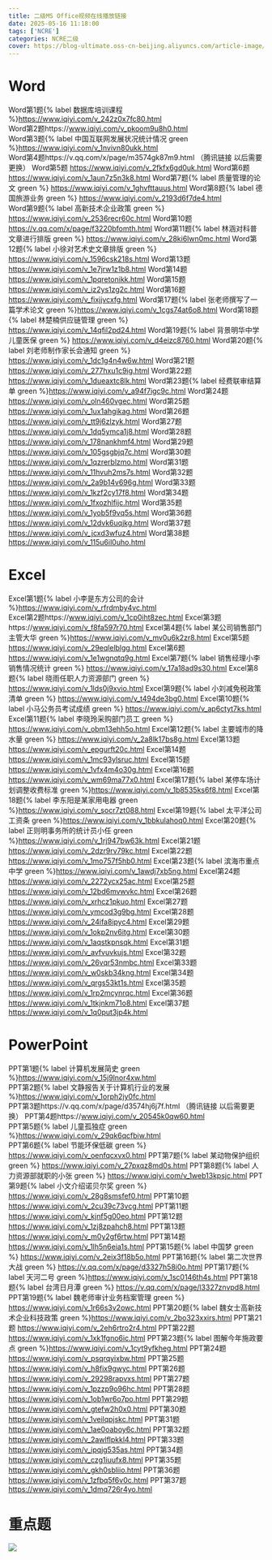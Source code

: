 ```yaml
---
title: 二级MS Office视频在线播放链接
date: 2025-05-16 11:18:00
tags: ['NCRE']
categories: NCRE二级
cover: https://blog-ultimate.oss-cn-beijing.aliyuncs.com/article-image/20250516174304345.png
---
```


# Word
Word第1题{% label  数据库培训课程 %}https://www.iqiyi.com/v_242z0x7fc80.html  
Word第2题https://www.iqiyi.com/v_pkoom9u8h0.html  
Word第3题{% label 中国互联网发展状况统计情况 green %}https://www.iqiyi.com/v_1nvivn80ukk.html  
Word第4题https://v.qq.com/x/page/m3574gk87m9.html （腾讯链接 以后需要更换） 
Word第5题 https://www.iqiyi.com/v_2fkfx6gd0uk.html 
Word第6题 https://www.iqiyi.com/v_1aun7z5n3k8.html 
Word第7题{% label 质量管理的论文 green %} https://www.iqiyi.com/v_1ghvfttauus.html 
Word第8题{% label 德国旅游业务 green %} https://www.iqiyi.com/v_2193d6f7de4.html  
Word第9题{% label 高新技术企业政策 green %} https://www.iqiyi.com/v_2536recr60c.html 
Word第10题 https://v.qq.com/x/page/f3220bfomth.html 
Word第11题{% label 林涵对科普文章进行排版 green %} https://www.iqiyi.com/v_28ki6lwn0mc.html 
Word第12题{% label 小徐对艺术史文章排版 green %} https://www.iqiyi.com/v_1596csk218s.html 
Word第13题 https://www.iqiyi.com/v_1e7jrw1z1b8.html 
Word第14题 https://www.iqiyi.com/v_1pqretonikk.html 
Word第15题 https://www.iqiyi.com/v_iz2ys1zg2c.html 
Word第16题 https://www.iqiyi.com/v_fixjjvcxfg.html 
Word第17题{% label 张老师撰写了一篇学术论文 green %}https://www.iqiyi.com/v_1cgs74at6o8.html 
Word第18题{% label 林楚楠供应链管理 green %} https://www.iqiyi.com/v_14qfil2pd24.html 
Word第19题{% label 背景明华中学儿童医保 green %} https://www.iqiyi.com/v_d4eizc8760.html 
Word第20题{% label 刘老师制作家长会通知 green %} https://www.iqiyi.com/v_1dc1g4n4w6w.html 
Word第21题 https://www.iqiyi.com/v_277hxu1c9ig.html 
Word第22题 https://www.iqiyi.com/v_1dueaxtc8lk.html 
Word第23题{% label 经费联审结算单 green %}https://www.iqiyi.com/v_a94f7igc9c.html 
Word第24题 https://www.iqiyi.com/v_oln460vgec.html 
Word第25题 https://www.iqiyi.com/v_1ux1ahgikag.html 
Word第26题 https://www.iqiyi.com/v_tt9j6zlzyk.html 
Word第27题 https://www.iqiyi.com/v_1dq5ymca1j8.html
Word第28题 https://www.iqiyi.com/v_178nankhmf4.html 
Word第29题 https://www.iqiyi.com/v_105gsgbjq7c.html 
Word第30题 https://www.iqiyi.com/v_1qzrerblzmo.html 
Word第31题 https://www.iqiyi.com/v_11hvuh2ms7s.html 
Word第32题 https://www.iqiyi.com/v_2a9b14v696g.html 
Word第33题 https://www.iqiyi.com/v_1kzf2cy17f8.html 
Word第34题 https://www.iqiyi.com/v_1fxozhlfijc.html 
Word第35题 https://www.iqiyi.com/v_1yob5f9vq5s.html 
Word第36题 https://www.iqiyi.com/v_12dvk6uqjkg.html 
Word第37题 https://www.iqiyi.com/v_jcxd3wfuz4.html 
Word第38题 https://www.iqiyi.com/v_115u6il0uho.html 

# Excel
Excel第1题{% label  小李是东方公司的会计 %}https://www.iqiyi.com/v_rfrdmby4vc.html  
Excel第2题https://www.iqiyi.com/v_1cp0iht8zec.html 
Excel第3题https://www.iqiyi.com/v_f8fa597r70.html 
Excel第4题{% label 某公司销售部门主管大华 green %}https://www.iqiyi.com/v_mv0u6k2zr8.html 
Excel第5题 https://www.iqiyi.com/v_29eqlelblgg.html 
Excel第6题 https://www.iqiyi.com/v_1e1wgnqtq9g.html 
Excel第7题{% label 销售经理小李销售情况统计 green %} https://www.iqiyi.com/v_17a18ad9s30.html 
Excel第8题{% label 晓雨任职人力资源部门 green %} https://www.iqiyi.com/v_1lds0j9xvio.html 
Excel第9题{% label 小刘减免税政策清单 green %} https://www.iqiyi.com/v_t494de3bg0.html 
Excel第10题{% label 小马公务员考试成绩 green %} https://www.iqiyi.com/v_ap6ctyt7ks.html 
Excel第11题{% label 李晓玲采购部门员工 green %} https://www.iqiyi.com/v_obm13ehh5o.html 
Excel第12题{% label 主要城市的降水量 green %} https://www.iqiyi.com/v_2a8lk17bs8g.html 
Excel第13题 https://www.iqiyi.com/v_epgurft20c.html 
Excel第14题 https://www.iqiyi.com/v_1mc93ylsruc.html 
Excel第15题 https://www.iqiyi.com/v_1vfx4m4o30g.html 
Excel第16题 https://www.iqiyi.com/v_wm69ma77x0.html 
Excel第17题{% label 某停车场计划调整收费标准 green %}https://www.iqiyi.com/v_1b8535ks6f8.html 
Excel第18题{% label 李东阳是某家用电器 green %}https://www.iqiyi.com/v_socr7zt088.html 
Excel第19题{% label 太平洋公司工资条 green %}https://www.iqiyi.com/v_1bbkulahoq0.html 
Excel第20题{% label 正则明事务所的统计员小任 green %}https://www.iqiyi.com/v_1rj947bw63k.html 
Excel第21题 https://www.iqiyi.com/v_2dzr9rv79kc.html 
Excel第22题 https://www.iqiyi.com/v_1mo757f5hb0.html 
Excel第23题{% label 滨海市重点中学 green %}https://www.iqiyi.com/v_1awdj7xb5ng.html 
Excel第24题 https://www.iqiyi.com/v_2272ycx25ac.html 
Excel第25题 https://www.iqiyi.com/v_12bd6mvwvkc.html 
Excel第26题 https://www.iqiyi.com/v_xrhcz1pkuo.html 
Excel第27题 https://www.iqiyi.com/v_ymcod3g9bg.html
Excel第28题 https://www.iqiyi.com/v_24ifa8ipyc4.html 
Excel第29题 https://www.iqiyi.com/v_1okp2nv6itg.html 
Excel第30题 https://www.iqiyi.com/v_1aqstkpnsqk.html 
Excel第31题 https://www.iqiyi.com/v_avfvuvkujs.html 
Excel第32题 https://www.iqiyi.com/v_26vqr53nmbc.html 
Excel第33题 https://www.iqiyi.com/v_w0skb34kng.html 
Excel第34题 https://www.iqiyi.com/v_qrgs53kt1s.html 
Excel第35题 https://www.iqiyi.com/v_1rp2mcynrqc.html
Excel第36题 https://www.iqiyi.com/v_1tkjnkm71o8.html 
Excel第37题 https://www.iqiyi.com/v_1q0put3jp4k.html

# PowerPoint

PPT第1题{% label 计算机发展简史 green %}https://www.iqiyi.com/v_15j9lnor4xw.html  
PPT第2题{% label  文静报告关于计算机行业的发展 %}https://www.iqiyi.com/v_1orph2jy0fc.html  
PPT第3题https://v.qq.com/x/page/d3574hj6j7f.html  （腾讯链接 以后需要更换）
PPT第4题https://www.iqiyi.com/v_20545k0qw60.html  
PPT第5题{% label 儿童孤独症 green %}https://www.iqiyi.com/v_29qk6qcfbiw.html  
PPT第6题{% label 节能环保低碳 green %} https://www.iqiyi.com/v_oenfqcxvx0.html 
PPT第7题{% label 某动物保护组织 green %} https://www.iqiyi.com/v_27pxqz8md0s.html 
PPT第8题{% label 人力资源部就职的小张 green %} https://www.iqiyi.com/v_1web13kpsjc.html 
PPT第9题{% label 小文介绍诺贝尔奖 green %} https://www.iqiyi.com/v_28g8smsfef0.html 
PPT第10题 https://www.iqiyi.com/v_2cu39c73vcg.html 
PPT第11题 https://www.iqiyi.com/v_kjnf5g00eo.html 
PPT第12题 https://www.iqiyi.com/v_1zj8zpahch8.html 
PPT第13题 https://www.iqiyi.com/v_m0y2gf6rtw.html 
PPT第14题 https://www.iqiyi.com/v_1lh5n6eia1s.html 
PPT第15题{% label 中国梦 green %} https://www.iqiyi.com/v_2eix3f18b5o.html 
PPT第16题{% label 第二次世界大战 green %} https://v.qq.com/x/page/d3327h58i0o.html
PPT第17题{% label 天河二号 green %}https://www.iqiyi.com/v_1sc0146th4s.html 
PPT第18题{% label 台湾日月潭 green %} https://v.qq.com/x/page/l3327znvpd8.html 
PPT第19题{% label 魏老师审计业务档案管理 green %} https://www.iqiyi.com/v_1r66s3v2owc.html 
PPT第20题{% label 魏女士高新技术企业科技政策 green %}https://www.iqiyi.com/v_2bo323xxirs.html 
PPT第21题 https://www.iqiyi.com/v_2eh6rtro2r4.html 
PPT第22题 https://www.iqiyi.com/v_1xk1fgno6ic.html 
PPT第23题{% label 图解今年施政要点 green %}https://www.iqiyi.com/v_1cyt9yfkheg.html 
PPT第24题 https://www.iqiyi.com/v_psqrqyixbw.html 
PPT第25题 https://www.iqiyi.com/v_h8fix9gwyc.html 
PPT第26题 https://www.iqiyi.com/v_29298rapvxs.html 
PPT第27题 https://www.iqiyi.com/v_1pzzp9o96hc.html 
PPT第28题 https://www.iqiyi.com/v_1ob1wr6o7po.html
PPT第29题 https://www.iqiyi.com/v_gtefw2h0x0.html 
PPT第30题 https://www.iqiyi.com/v_1veilqpjskc.html 
PPT第31题 https://www.iqiyi.com/v_1ae0oaboy6c.html 
PPT第32题 https://www.iqiyi.com/v_2awlflpkkl4.html 
PPT第33题 https://www.iqiyi.com/v_ipqjg535as.html 
PPT第34题 https://www.iqiyi.com/v_czg1iuufx8.html 
PPT第35题 https://www.iqiyi.com/v_gkh0sbliio.html
PPT第36题 https://www.iqiyi.com/v_1zfbq5f6v0c.html 
PPT第37题 https://www.iqiyi.com/v_1dmq726r4yo.html

# 重点题

![](https://blog-ultimate.oss-cn-beijing.aliyuncs.com/article-image/20250729095605573.png)
